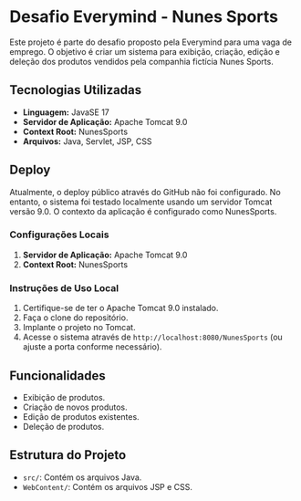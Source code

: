 # Desafio Everymind - Nunes Sports

Este projeto é parte do desafio proposto pela Everymind para uma vaga de emprego. O objetivo é criar um sistema para exibição, criação, edição e deleção dos produtos vendidos pela companhia fictícia Nunes Sports.

## Tecnologias Utilizadas

- **Linguagem:** JavaSE 17
- **Servidor de Aplicação:** Apache Tomcat 9.0
- **Context Root:** NunesSports
- **Arquivos:** Java, Servlet, JSP, CSS

## Deploy

Atualmente, o deploy público através do GitHub não foi configurado. No entanto, o sistema foi testado localmente usando um servidor Tomcat versão 9.0. O contexto da aplicação é configurado como NunesSports.

### Configurações Locais

1. **Servidor de Aplicação:** Apache Tomcat 9.0
2. **Context Root:** NunesSports

### Instruções de Uso Local

1. Certifique-se de ter o Apache Tomcat 9.0 instalado.
2. Faça o clone do repositório.
3. Implante o projeto no Tomcat.
4. Acesse o sistema através de `http://localhost:8080/NunesSports` (ou ajuste a porta conforme necessário).

## Funcionalidades

- Exibição de produtos.
- Criação de novos produtos.
- Edição de produtos existentes.
- Deleção de produtos.

## Estrutura do Projeto

- `src/`: Contém os arquivos Java.
- `WebContent/`: Contém os arquivos JSP e CSS.

